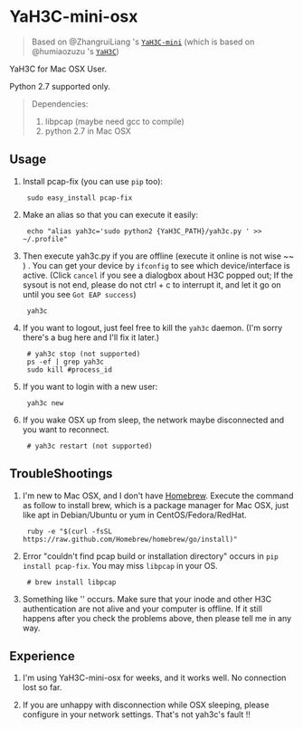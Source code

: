 YaH3C-mini-osx
==========

> Based on @ZhangruiLiang 's [`YaH3C-mini`](https://github.com/ZhanruiLiang/YaH3C-mini) (which is based on @humiaozuzu 's [`YaH3C`](https://github.com/humiaozuzu/YaH3C))

YaH3C for Mac OSX User.

Python 2.7 supported only.

> Dependencies:
>   1. libpcap (maybe need gcc to compile)
>   2. python 2.7 in Mac OSX


## Usage

1. Install pcap-fix (you can use `pip` too):

		sudo easy_install pcap-fix

2. Make an alias so that you can execute it easily:

        echo "alias yah3c='sudo python2 {YaH3C_PATH}/yah3c.py ' >> ~/.profile"

3. Then execute yah3c.py if you are offline (execute it online is not wise ~~ ) . You can get your device by `ifconfig` to see which device/interface is active. (Click `cancel` if you see a dialogbox about H3C popped out; If the sysout is not end, please do not ctrl + c to interrupt it, and let it go on until you see `Got EAP success`)

		yah3c

4. If you want to logout, just feel free to kill the `yah3c` daemon. (I'm sorry there's a bug here and I'll fix it later.)

		# yah3c stop (not supported)
		ps -ef | grep yah3c
		sudo kill #process_id

5. If you want to login with a new user:

        yah3c new

6. If you wake OSX up from sleep, the network maybe disconnected and you want to reconnect.

        # yah3c restart (not supported)
		

## TroubleShootings

1. I'm new to Mac OSX, and I don't have [Homebrew](http://brew.sh). Execute the command as follow to install brew, which is a package manager for Mac OSX, just like apt in Debian/Ubuntu or yum in CentOS/Fedora/RedHat.

		ruby -e "$(curl -fsSL https://raw.github.com/Homebrew/homebrew/go/install)"

2. Error "couldn't find pcap build or installation directory" occurs in `pip install pcap-fix`. You may miss `libpcap` in your OS.

		# brew install libpcap 
 
3. Something like '<!DOCTYPE html>' occurs. Make sure that your inode and other H3C authentication are not alive and your computer is offline. If it still happens after you check the problems above, then please tell me in any way.


## Experience

1. I'm using YaH3C-mini-osx for weeks, and it works well. No connection lost so far.

2. If you are unhappy with disconnection while OSX sleeping, please configure in your network settings. That's not yah3c's fault !!

